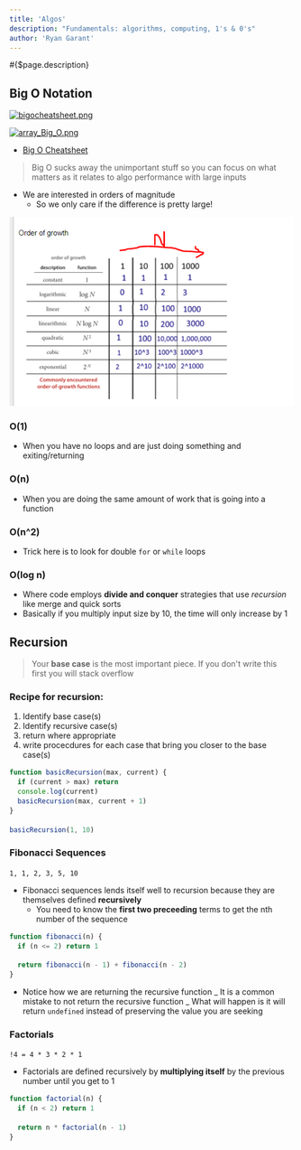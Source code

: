 ```yaml
---
title: 'Algos'
description: "Fundamentals: algorithms, computing, 1's & 0's"
author: 'Ryan Garant'
---
```


#{$page.description}

<article id="1">

## Big O Notation

[![bigocheatsheet.png](https://s20.postimg.org/arpf7xsl9/bigocheatsheet.png)](https://postimg.org/image/x3n81brp5/)

[![array_Big_O.png](https://s20.postimg.org/w2mzc7app/array_Big_O.png)](https://postimg.org/image/hjfuashkp/)

- [Big O Cheatsheet](http://bigocheatsheet.com/)

> Big O sucks away the unimportant stuff so you can focus on what matters as it relates to algo performance with large inputs

- We are interested in orders of magnitude
  - So we only care if the difference is pretty large!

![Big O order of growth](images/bigo.png)

### O(1)

- When you have no loops and are just doing something and exiting/returning

### O(n)

- When you are doing the same amount of work that is going into a function

### O(n^2)

- Trick here is to look for double `for` or `while` loops

### O(log n)

- Where code employs **divide and conquer** strategies that use _recursion_ like merge and quick sorts
- Basically if you multiply input size by 10, the time will only increase by 1

</article>

<article id="2">

## Recursion

> Your **base case** is the most important piece. If you don't write this first you will stack overflow

### Recipe for recursion:

1.  Identify base case(s)
2.  Identify recursive case(s)
3.  return where appropriate
4.  write procecdures for each case that bring you closer to the base case(s)

```javascript
function basicRecursion(max, current) {
  if (current > max) return
  console.log(current)
  basicRecursion(max, current + 1)
}

basicRecursion(1, 10)
```

### Fibonacci Sequences

`1, 1, 2, 3, 5, 10`

- Fibonacci sequences lends itself well to recursion because they are themselves defined **recursively**
  - You need to know the **first two preceeding** terms to get the nth number of the sequence

```javascript
function fibonacci(n) {
  if (n <= 2) return 1

  return fibonacci(n - 1) + fibonacci(n - 2)
}
```

- Notice how we are returning the recursive function
  _ It is a common mistake to not return the recursive function
  _ What will happen is it will return `undefined` instead of preserving the value you are seeking

### Factorials

`!4 = 4 * 3 * 2 * 1`

- Factorials are defined recursively by **multiplying itself** by the previous number until you get to 1

```javascript
function factorial(n) {
  if (n < 2) return 1

  return n * factorial(n - 1)
}
```

</article>
